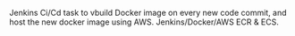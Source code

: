 Jenkins Ci/Cd task to vbuild Docker image on every new code commit, and host the new docker image using AWS.
Jenkins/Docker/AWS ECR & ECS. 


